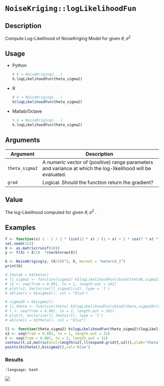 # `NoiseKriging::logLikelihoodFun`


## Description

Compute Log-Likelihood of NoiseKriging Model for given $\theta,\sigma^2$



## Usage

* Python
    ```python
    # k = NoiseKriging(...)
    k.logLikelihoodFun(theta_sigma2)
    ```
* R
    ```r
    # k = NoiseKriging(...)
    k$logLikelihoodFun(theta_sigma2)
    ```
* Matlab/Octave
    ```octave
    % k = NoiseKriging(...)
    k.logLikelihoodFun(theta_sigma2)
    ```


## Arguments

Argument      |Description
------------- |----------------
`theta_sigma2`     |     A numeric vector of (positive) range parameters and variance at which the log-likelihood will be evaluated.
`grad`     |     Logical. Should the function return the gradient?


## Value

The log-Likelihood computed for given
  $\theta,\sigma^2$ .


## Examples

```r
f <- function(x) 1 - 1 / 2 * (sin(12 * x) / (1 + x) + 2 * cos(7 * x) * x^5 + 0.7)
set.seed(123)
X <- as.matrix(runif(10))
y <- f(X) + X/10  *rnorm(nrow(X))

k <- NoiseKriging(y, (X/10)^2, X, kernel = "matern3_2")
print(k)

# theta0 = k$theta()
# ll_sigma2 <- function(sigma2) k$logLikelihoodFun(cbind(theta0,sigma2))$logLikelihood
# s2 <- seq(from = 0.001, to = 1, length.out = 101)
# plot(s2, Vectorize(ll_sigma2)(s2), type = 'l')
# abline(v = k$sigma2(), col = "blue")

# sigma20 = k$sigma2()
# ll_theta <- function(theta) k$logLikelihoodFun(cbind(theta,sigma20))$logLikelihood
# t <- seq(from = 0.001, to = 2, length.out = 101)
# plot(t, Vectorize(ll_theta)(t), type = 'l')
# abline(v = k$theta(), col = "blue")

ll <- function(theta_sigma2) k$logLikelihoodFun(theta_sigma2)$logLikelihood
s2 <- seq(from = 0.001, to = 1, length.out = 31)
t <- seq(from = 0.001, to = 2, length.out = 31)
contour(t,s2,matrix(ncol=length(s2),ll(expand.grid(t,s2))),xlab="theta",ylab="sigma2")
points(k$theta(),k$sigma2(),col='blue')
```

### Results
```{literalinclude} ../functions/exmaples/logLikelihoodFun.NoiseKriging.md.Rout
:language: bash
```
![](../functions/exmaples/logLikelihoodFun.NoiseKriging.md.png)
